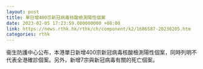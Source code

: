 ```yaml
---
layout: post
title: 單日增400宗新冠病毒核酸檢測陽性個案
date: 2023-02-05 17:23:59.000000000 +08:00
link: https://news.rthk.hk/rthk/ch/component/k2/1686587-20230205.htm
categories: rthk
---
```


衞生防護中心公布，本港單日新增400宗新冠病毒核酸檢測陽性個案，同時列明不代表全港確診個案。另外，新增7宗與新冠病毒有關的死亡個案。
